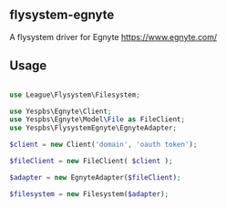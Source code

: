 ## flysystem-egnyte
A flysystem driver for Egnyte https://www.egnyte.com/

## Usage

```php

use League\Flysystem\Filesystem;

use Yespbs\Egnyte\Client;
use Yespbs\Egnyte\Model\File as FileClient;
use Yespbs\FlysystemEgnyte\EgnyteAdapter;

$client = new Client('domain', 'oauth token');

$fileClient = new FileClient( $client );

$adapter = new EgnyteAdapter($fileClient);

$filesystem = new Filesystem($adapter);

```
